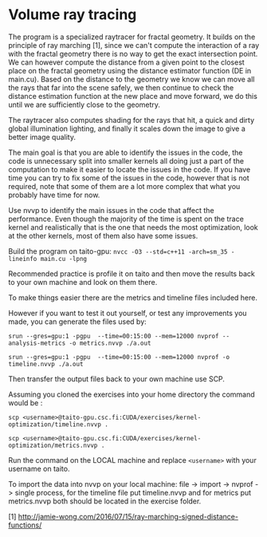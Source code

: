 # Volume ray tracing

The program is a specialized raytracer for fractal geometry. It builds on the principle of ray marching [1], since we can't compute the interaction of a ray with the fractal geometry there is no way to get the exact intersection point. We can however compute the distance from a given point to the closest place on the fractal geometry using the distance estimator function (DE in main.cu). Based on the distance to the geometry we know we can move all the rays that far into the scene safely, we then continue to check the distance estimation function at the new place and move forward, we do this until we are sufficiently close to the geometry.

The raytracer also computes shading for the rays that hit, a quick and dirty global illumination lighting, and finally it scales down the image to give a better image quality.

The main goal is that you are able to identify the issues in the code, the code is unnecessary split into smaller kernels all doing just a part of the computation to make it easier to locate the issues in the code. If you have time you can try to fix some of the issues in the code, however that is not required, note that some of them are a lot more complex that what you probably have time for now.

Use nvvp to identify the main issues in the code that affect the performance. Even though the majority of the time is spent on the trace kernel and realistically that is the one that needs the most optimization, look at the other kernels, most of them also have some issues.

Build the program on taito-gpu: ```nvcc -O3 --std=c++11 -arch=sm_35 -lineinfo main.cu -lpng```

Recommended practice is profile it on taito and then move the results back to your own machine and look on them there.

To make things easier there are the metrics and timeline files included here.

However if you want to test it out yourself, or test any improvements you made, you can generate the files used by:

```srun --gres=gpu:1 -pgpu  --time=00:15:00 --mem=12000 nvprof --analysis-metrics -o metrics.nvvp ./a.out ```

```srun --gres=gpu:1 -pgpu  --time=00:15:00 --mem=12000 nvprof -o timeline.nvvp ./a.out ```

Then transfer the output files back to your own machine use SCP.

Assuming you cloned the exercises into your home directory the command would be :

```scp <username>@taito-gpu.csc.fi:CUDA/exercises/kernel-optimization/timeline.nvvp . ```

```scp <username>@taito-gpu.csc.fi:CUDA/exercises/kernel-optimization/metrics.nvvp . ```

Run the command on the LOCAL machine and replace ```<username>``` with your username on taito.

To import the data into nvvp on your local machine: file -> import -> nvprof -> single process, for the timeline file put timeline.nvvp and for metrics put metrics.nvvp both should be located in the exercise folder.


[1] http://jamie-wong.com/2016/07/15/ray-marching-signed-distance-functions/
